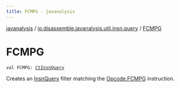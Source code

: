 ```yaml
---
title: FCMPG - javanalysis
---
```


[javanalysis](../index.html) / [io.disassemble.javanalysis.util.insn.query](index.html) / [FCMPG](./-f-c-m-p-g.html)

# FCMPG

`val FCMPG: `[`CtInsnQuery`](-ct-insn-query/index.html)

Creates an [InsnQuery](-insn-query/index.html) filter matching the [Opcode.FCMPG](#) instruction.

